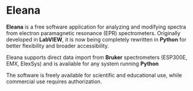 # Eleana

**Eleana** is a free software application for analyzing and modifying spectra from electron paramagnetic resonance (EPR) spectrometers. Originally developed in **LabVIEW**, it is now being completely rewritten in **Python** for better flexibility and broader accessibility. 

Eleana supports direct data import from **Bruker** spectrometers (ESP300E, EMX, ElexSys) and is available for any system running **Python**

The software is freely available for scientific and educational use, while commercial use requires authorization.